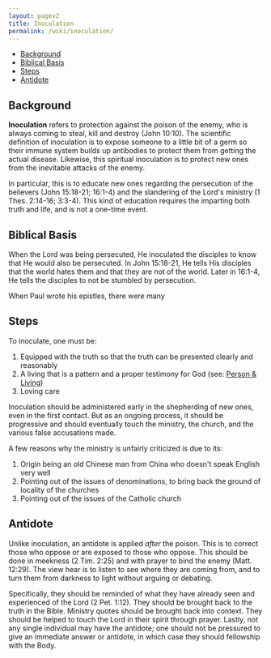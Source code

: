 ```yaml
---
layout: pagev2
title: Inoculation
permalink: /wiki/inoculation/
---
```

- [Background](#background)
- [Biblical Basis](#biblical-basis)
- [Steps](#steps)
- [Antidote](#antidote)

## Background

**Inoculation** refers to protection against the poison of the enemy, who is always coming to steal, kill and destroy (John 10:10). The scientific definition of inoculation is to expose someone to a little bit of a germ so their immune system builds up antibodies to protect them from getting the actual disease. Likewise, this spiritual inoculation is to protect new ones from the inevitable attacks of the enemy. 

In particular, this is to educate new ones regarding the persecution of the believers (John 15:18-21; 16:1-4) and the slandering of the Lord's ministry (1 Thes. 2:14-16; 3:3-4). This kind of education requires the imparting both truth and life, and is not a one-time event. 

## Biblical Basis

When the Lord was being persecuted, He inoculated the disciples to know that He would also be persecuted. In John 15:18-21, He tells His disciples that the world hates them and that they are not of the world. Later in 16:1-4, He tells the disciples to not be stumbled by persecution. 

When Paul wrote his epistles, there were many 

## Steps

To inoculate, one must be:

1. Equipped with the truth so that the truth can be presented clearly and reasonably
2. A living that is a pattern and a proper testimony for God (see: [Person & Living](../person_living))
3. Loving care

Inoculation should be administered early in the shepherding of new ones, even in the first contact. But as an ongoing process, it should be progressive and should eventually touch the ministry, the church, and the various false accusations made.

A few reasons why the ministry is unfairly criticized is due to its:

1) Origin being an old Chinese man from China who doesn't speak English very well
2) Pointing out of the issues of denominations, to bring back the ground of locality of the churches
3) Pointing out of the issues of the Catholic church

## Antidote

Unlike inoculation, an antidote is applied *after* the poison. This is to correct those who oppose or are exposed to those who oppose. This should be done in meekness (2 Tim. 2:25) and with prayer to bind the enemy (Matt. 12:29). The view hear is to listen to see where they are coming from, and to turn them from darkness to light without arguing or debating.

Specifically, they should be reminded of what they have already seen and experienced of the Lord (2 Pet. 1:12). They should be brought back to the truth in the Bible. Ministry quotes should be brought back into context. They should be helped to touch the Lord in their spirit through prayer. Lastly, not any single individual may have the antidote; one should not be pressured to give an immediate answer or antidote, in which case they should fellowship with the Body.